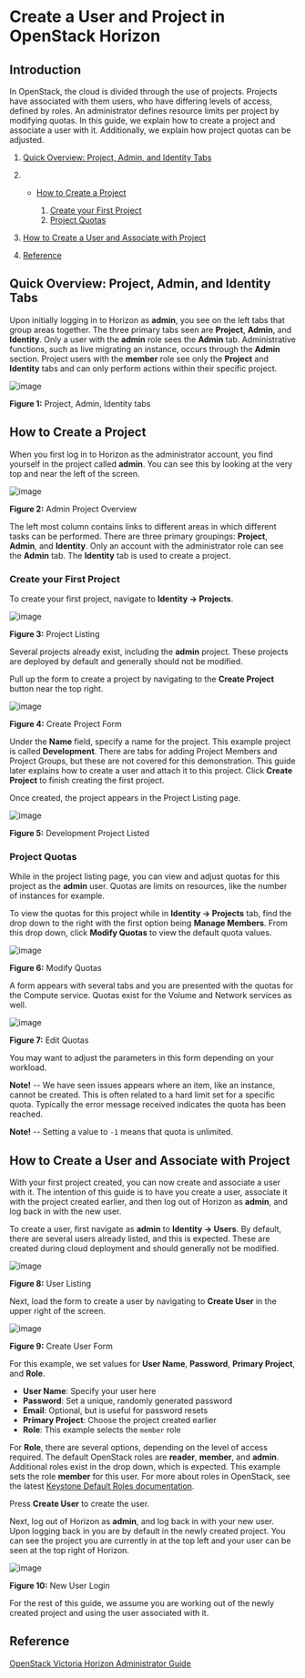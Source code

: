 # Create a User and Project in OpenStack Horizon

## Introduction

In OpenStack, the cloud is divided through the use of projects. Projects
have associated with them users, who have differing levels of access,
defined by roles. An administrator defines resource limits per project
by modifying quotas. In this guide, we explain how to create a project
and associate a user with it. Additionally, we explain how project
quotas can be adjusted.

1.  [Quick Overview: Project, Admin, and Identity
    Tabs](operators_manual/day-1/horizon/create-user-project.md#quick-overview-project-admin-and-identity-tabs)

2.    - [How to Create a
        Project](operators_manual/day-1/horizon/create-user-project.md#how-to-create-a-project)
        
        1.  [Create your First
            Project](operators_manual/day-1/horizon/create-user-project.md#create-your-first-project)
        2.  [Project
            Quotas](operators_manual/day-1/horizon/create-user-project.md#project-quotas)

3.  [How to Create a User and Associate with
    Project](operators_manual/day-1/horizon/create-user-project.md#how-to-create-a-user-and-associate-with-project)

4.  [Reference](operators_manual/day-1/horizon/create-user-project.md#reference)

## Quick Overview: Project, Admin, and Identity Tabs

Upon initially logging in to Horizon as **admin**, you see on the left
tabs that group areas together. The three primary tabs seen are
**Project**, **Admin**, and **Identity**. Only a user with the **admin**
role sees the **Admin** tab. Administrative functions, such as live
migrating an instance, occurs through the **Admin** section. Project
users with the **member** role see only the **Project** and **Identity**
tabs and can only perform actions within their specific project.

![image](images/project-admin-identity.png)

**Figure 1:** Project, Admin, Identity tabs

## How to Create a Project

When you first log in to Horizon as the administrator account, you find
yourself in the project called **admin**. You can see this by looking at
the very top and near the left of the screen.

![image](images/admin-project.png)

**Figure 2:** Admin Project Overview

The left most column contains links to different areas in which
different tasks can be performed. There are three primary groupings:
**Project**, **Admin**, and **Identity**. Only an account with the
administrator role can see the **Admin** tab. The **Identity** tab is
used to create a project.

### Create your First Project

To create your first project, navigate to **Identity -\> Projects**.

![image](images/projects.png)

**Figure 3:** Project Listing

Several projects already exist, including the **admin** project. These
projects are deployed by default and generally should not be modified.

Pull up the form to create a project by navigating to the **Create
Project** button near the top right.

![image](images/project-form.png)

**Figure 4:** Create Project Form

Under the **Name** field, specify a name for the project. This example
project is called **Development**. There are tabs for adding Project
Members and Project Groups, but these are not covered for this
demonstration. This guide later explains how to create a user and attach
it to this project. Click **Create Project** to finish creating the
first project.

Once created, the project appears in the Project Listing page.

![image](images/dev-project-listing.png)

**Figure 5:** Development Project Listed

### Project Quotas

While in the project listing page, you can view and adjust quotas for
this project as the **admin** user. Quotas are limits on resources, like
the number of instances for example.

To view the quotas for this project while in **Identity -\> Projects**
tab, find the drop down to the right with the first option being
**Manage Members**. From this drop down, click **Modify Quotas** to view
the default quota values.

![image](images/modify-quotas.png)

**Figure 6:** Modify Quotas

A form appears with several tabs and you are presented with the quotas
for the Compute service. Quotas exist for the Volume and Network
services as well.

![image](images/edit-quotas.png)

**Figure 7:** Edit Quotas

You may want to adjust the parameters in this form depending on your
workload.

**Note\!** -- We have seen issues appears where an item, like an
instance, cannot be created. This is often related to a hard limit set
for a specific quota. Typically the error message received indicates the
quota has been reached.

**Note\!** -- Setting a value to `-1` means that quota is unlimited.

## How to Create a User and Associate with Project

With your first project created, you can now create and associate a user
with it. The intention of this guide is to have you create a user,
associate it with the project created earlier, and then log out of
Horizon as **admin**, and log back in with the new user.

To create a user, first navigate as **admin** to **Identity -\> Users**.
By default, there are several users already listed, and this is
expected. These are created during cloud deployment and should generally
not be modified.

![image](images/users.png)

**Figure 8:** User Listing

Next, load the form to create a user by navigating to **Create User** in
the upper right of the screen.

![image](images/create-user-form.png)

**Figure 9:** Create User Form

For this example, we set values for **User Name**, **Password**,
**Primary Project**, and **Role**.

  - **User Name**: Specify your user here
  - **Password**: Set a unique, randomly generated password
  - **Email**: Optional, but is useful for password resets
  - **Primary Project**: Choose the project created earlier
  - **Role**: This example selects the `member` role

For **Role**, there are several options, depending on the level of
access required. The default OpenStack roles are **reader**, **member**,
and **admin**. Additional roles exist in the drop down, which is
expected. This example sets the role **member** for this user. For more
about roles in OpenStack, see the latest [Keystone Default Roles
documentation](https://docs.openstack.org/keystone/latest/admin/service-api-protection.html).

Press **Create User** to create the user.

Next, log out of Horizon as **admin**, and log back in with your new
user. Upon logging back in you are by default in the newly created
project. You can see the project you are currently in at the top left
and your user can be seen at the top right of Horizon.

![image](images/login-as-user-horizon.png)

**Figure 10:** New User Login

For the rest of this guide, we assume you are working out of the newly
created project and using the user associated with it.

## Reference

[OpenStack Victoria Horizon Administrator
Guide](https://docs.openstack.org/horizon/victoria/admin/index.html)
